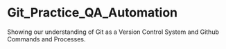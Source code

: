 # Git_Practice_QA_Automation
Showing our understanding of Git as a Version Control System and Github Commands and Processes. 
